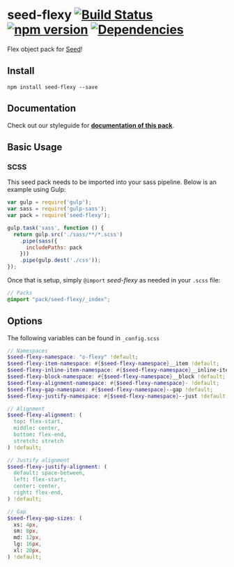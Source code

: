 # seed-flexy [![Build Status](https://travis-ci.org/helpscout/seed-flexy.svg?branch=master)](https://travis-ci.org/helpscout/seed-flexy) [![npm version](https://badge.fury.io/js/seed-flexy.svg)](https://badge.fury.io/js/seed-flexy) [![Dependencies](https://david-dm.org/helpscout/seed-flexy.svg)](https://david-dm.org/helpscout/seed-flexy)

Flex object pack for [Seed](https://github.com/helpscout/seed)!

## Install
```
npm install seed-flexy --save
```


## Documentation

Check out our styleguide for **[documentation of this pack](http://style.helpscout.com/seed/packs/seed-flexy/)**.


## Basic Usage

### SCSS
This seed pack needs to be imported into your sass pipeline. Below is an example using Gulp:


```javascript
var gulp = require('gulp');
var sass = require('gulp-sass');
var pack = require('seed-flexy');

gulp.task('sass', function () {
  return gulp.src('./sass/**/*.scss')
    .pipe(sass({
      includePaths: pack
    }))
    .pipe(gulp.dest('./css'));
});
```

Once that is setup, simply `@import` *seed-flexy* as needed in your `.scss` file:

```scss
// Packs
@import "pack/seed-flexy/_index";
```

## Options

The following variables can be found in `_config.scss`

```scss
// Namespaces
$seed-flexy-namespace: "o-flexy" !default;
$seed-flexy-item-namespace: #{$seed-flexy-namespace}__item !default;
$seed-flexy-inline-item-namespace: #{$seed-flexy-namespace}__inline-item !default;
$seed-flexy-block-namespace: #{$seed-flexy-namespace}__block !default;
$seed-flexy-alignment-namespace: #{$seed-flexy-namespace}- !default;
$seed-flexy-gap-namespace: #{$seed-flexy-namespace}--gap !default;
$seed-flexy-justify-namespace: #{$seed-flexy-namespace}--just !default;

// Alignment
$seed-flexy-alignment: (
  top: flex-start,
  middle: center,
  bottom: flex-end,
  stretch: stretch
) !default;

// Justify alignment
$seed-flexy-justify-alignment: (
  default: space-between,
  left: flex-start,
  center: center,
  right: flex-end,
) !default;

// Gap
$seed-flexy-gap-sizes: (
  xs: 4px,
  sm: 8px,
  md: 12px,
  lg: 16px,
  xl: 20px,
) !default;
```

